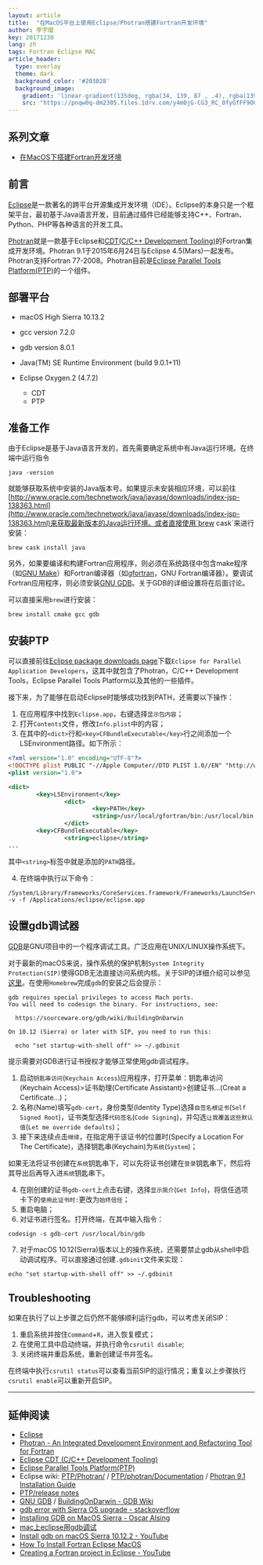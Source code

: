```yaml
---
layout: article
title:  "在MacOS平台上使用Eclipse/Photran搭建Fortran开发环境"
author: 李宇琨
key: 20171230
lang: zh
tags: Fortran Eclipse MAC
article_header:
  type: overlay
  theme: dark
  background_color: '#203028'
  background_image:
    gradient: 'linear-gradient(135deg, rgba(34, 139, 87 , .4), rgba(139, 34, 139, .4))'
    src: "https://pnqw0q-dm2305.files.1drv.com/y4m0jG-CG3_RC_0fyGfFF9O0SzNsiL2XSMzQyLFdLcXXnuAAPWW7uwirx8cM_pVh09OCc4Z66Ug2TSm7QTUHtNBGJ3u89-AEVEF9anLU-f-LBWRihBjnI_Q2JI76fVEvpu2_kB72BfXeuBKPshY9gdJunSal0h6UdcIvsCh-qFHH1tb8SvFPyLBJMje_Q0xytHtlncfdP0DkjROFhRbtKnFtA?width=1687&height=809&cropmode=none"
---
```


## 系列文章

* [在MacOS下搭建Fortran开发环境](https://lyk6756.github.io/fortran/2017/08/04/Fortran_for_MacOS.html)

## 前言

[Eclipse](http://www.eclipse.org/)是一款著名的跨平台开源集成开发环境（IDE）。Eclipse的本身只是一个框架平台，最初基于Java语言开发，目前通过插件已经能够支持C++、Fortran、Python、PHP等各种语言的开发工具。

[Photran](http://www.eclipse.org/photran/)就是一款基于Eclipse和[CDT(C/C++ Development Tooling)](http://www.eclipse.org/cdt/)的Fortran集成开发环境。Photran 9.1于2015年6月24日与Eclipse 4.5(Mars)一起发布。Photran支持Fortran 77-2008。Photran目前是[Eclipse Parallel Tools Platform(PTP)](http://www.eclipse.org/ptp/)的一个组件。

## 部署平台

* macOS High Sierra 10.13.2

* gcc version 7.2.0
* gdb version 8.0.1

* Java(TM) SE Runtime Environment (build 9.0.1+11)

* Eclipse Oxygen.2 (4.7.2)
  * CDT
  * PTP

## 准备工作

由于Eclipse是基于Java语言开发的，首先需要确定系统中有Java运行环境。在终端中运行指令

```shell
java -version
```

就能够获取系统中安装的Java版本号。如果提示未安装相应环境，可以前往[http://www.oracle.com/technetwork/java/javase/downloads/index-jsp-138363.html](http://www.oracle.com/technetwork/java/javase/downloads/index-jsp-138363.html)来获取最新版本的Java运行环境。或者直接使用`brew cask`来进行安装：

```shell
brew cask install java
```

另外，如果要编译和构建Fortran应用程序，则必须在系统路径中包含make程序（如[GNU Make](http://www.gnu.org/software/make/)）和Fortran编译器（如[gfortran](https://gcc.gnu.org/fortran/)，GNU Fortran编译器）。要调试Fortran应用程序，则必须安装[GNU GDB](http://www.gnu.org/software/gdb/)。关于GDB的详细设置将在后面讨论。

可以直接采用`brew`进行安装：

```shell
brew install cmake gcc gdb
```

## 安装PTP

可以直接前往[Eclipse package downloads page](http://www.eclipse.org/downloads/eclipse-packages/)下载`Eclipse for Parallel Application Developers`，这其中就包含了Photran，C/C++ Development Tools，Eclipse Parallel Tools Platform以及其他的一些插件。

接下来，为了能够在启动Eclipse时能够成功找到PATH，还需要以下操作：

1. 在应用程序中找到`Eclipse.app`，右键选择`显示包内容`；
2. 打开`Contents`文件，修改`Info.plist`中的内容；
3. 在其中的`<dict>`行和`<key>CFBundleExecutable</key>`行之间添加一个LSEnvironment路径。如下所示：

```xml
<?xml version="1.0" encoding="UTF-8"?>
<!DOCTYPE plist PUBLIC "-//Apple Computer//DTD PLIST 1.0//EN" "http://www.apple.com/DTDs/PropertyList-1.0.dtd">
<plist version="1.0">

<dict>
        <key>LSEnvironment</key>
                <dict>
                        <key>PATH</key>
                        <string>/usr/local/gfortran/bin:/usr/local/bin:/usr/bin:/bin:/usr/sbin:/sbin</string>
                </dict>
        <key>CFBundleExecutable</key>
                <string>eclipse</string>
...
```

其中`<string>`标签中就是添加的`PATH`路径。

4. 在终端中执行以下命令：

```shell
/System/Library/Frameworks/CoreServices.framework/Frameworks/LaunchServices.framework/Support/lsregister -v -f /Applications/eclipse/eclipse.app
```

## 设置gdb调试器

[GDB](http://www.gnu.org/software/gdb/)是GNU项目中的一个程序调试工具。广泛应用在UNIX/LINUX操作系统下。

对于最新的macOS来说，操作系统的保护机制`System Integrity Protection(SIP)`使得GDB无法直接访问系统内核。关于SIP的详细介绍可以参见[这里](https://developer.apple.com/library/content/documentation/Security/Conceptual/System_Integrity_Protection_Guide/ConfiguringSystemIntegrityProtection/ConfiguringSystemIntegrityProtection.html#//apple_ref/doc/uid/TP40016462-CH5-SW1)。在使用`Homebrew`完成`gdb`的安装之后会提示：

```shell
gdb requires special privileges to access Mach ports.
You will need to codesign the binary. For instructions, see:

  https://sourceware.org/gdb/wiki/BuildingOnDarwin

On 10.12 (Sierra) or later with SIP, you need to run this:

  echo "set startup-with-shell off" >> ~/.gdbinit
```

提示需要对GDB进行证书授权才能够正常使用gdb调试程序。

1. 启动`钥匙串访问`(`Keychain Access`)应用程序，打开菜单：钥匙串访问(Keychain Access)>证书助理(Certificate Assistant)>创建证书...(Creat a Certificate...)；
2. 名称(Name)填写`gdb-cert`，身份类型(Identity Type)选择`自签名根证书`(`Self Signed Root`)，证书类型选择`代码签名`(`Code Signing`)，并勾选`让我覆盖这些默认值`(`Let me override defaults`)；
3. 接下来连续点击`继续`，在指定用于该证书的位置时(Specify a Location For The Certificate)，选择钥匙串(Keychain)为`系统`(`System`)；

如果无法将证书创建在`系统`钥匙串下，可以先将证书创建在`登录`钥匙串下，然后将其导出后再导入进`系统`钥匙串下。

4. 在刚创建的证书`gdb-cert`上点击右键，选择`显示简介`(`Get Info`)，将信任选项卡下的`使用此证书时:`更改为`始终信任`；
5. 重启电脑；
6. 对证书进行签名。打开终端，在其中输入指令：

```shell
codesign -s gdb-cert /usr/local/bin/gdb
```

7. 对于macOS 10.12(Sierra)版本以上的操作系统，还需要禁止gdb从shell中启动调试程序。可以直接通过创建`.gdbinit`文件来实现：

```shell
echo "set startup-with-shell off" >> ~/.gdbinit
```

## Troubleshooting

如果在执行了以上步骤之后仍然不能够顺利运行gdb，可以考虑关闭SIP：

1. 重启系统并按住`Command`+`R`，进入恢复模式；
2. 在使用工具中启动终端，并执行命令`csrutil disable`;
3. 关闭终端并重启系统，重新创建证书并签名。

在终端中执行`csrutil status`可以查看当前SIP的运行情况；重复以上步骤执行`csrutil enable`可以重新开启SIP。

---

## 延伸阅读

* [Eclipse](http://www.eclipse.org/)
* [Photran - An Integrated Development Environment and Refactoring Tool for Fortran](http://www.eclipse.org/photran/)
* [Eclipse CDT (C/C++ Development Tooling)](http://www.eclipse.org/cdt/)
* [Eclipse Parallel Tools Platform(PTP)](http://www.eclipse.org/ptp/)
* Eclipse wiki: [PTP/Photran/](http://wiki.eclipse.org/PTP/Photran/) / [PTP/photran/Documentation](http://wiki.eclipse.org/PTP/photran/documentation) / [Photran 9.1 Installation Guide](http://wiki.eclipse.org/PTP/photran/documentation/photran9installation)
* [PTP/release notes](http://wiki.eclipse.org/PTP/release_notes)
* [GNU GDB](http://www.gnu.org/software/gdb/) / [BuildingOnDarwin - GDB Wiki](https://sourceware.org/gdb/wiki/BuildingOnDarwin)
* [gdb error with Sierra OS upgrade - stackoverflow](https://stackoverflow.com/questions/39794587/gdb-error-with-sierra-os-upgrade)
* [Installing GDB on MacOS Sierra - Oscar Alsing](https://www.oscaralsing.com/installing-gdb-on-macos-sierra/)
* [mac上eclipse用gdb调试](https://www.cnblogs.com/yinxiangpei/articles/3897701.html)
* [Install gdb on macOS Sierra 10.12.2 - YouTube](https://www.youtube.com/watch?v=AoDSUadbl-M)
* [How To Install Fortran Eclipse MacOS](https://www.youtube.com/watch?v=HakTEhU3Q9U)
* [Creating a Fortran project in Eclipse - YouTube](https://www.youtube.com/watch?v=IjjZjITwbXE)
